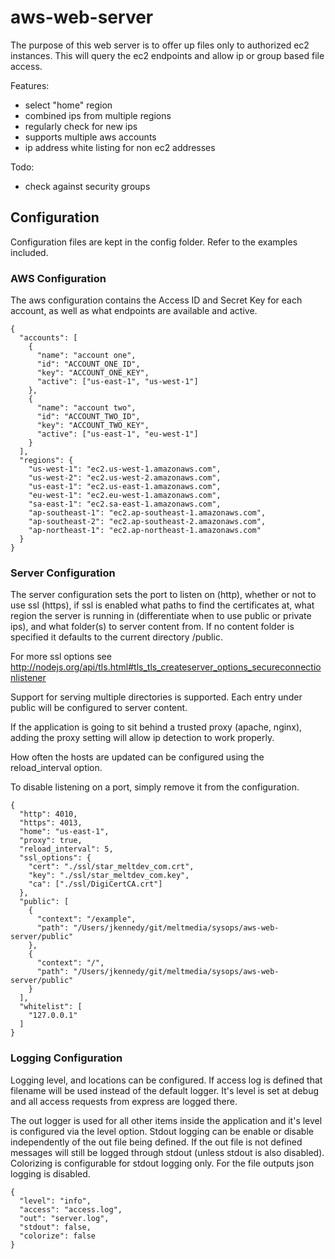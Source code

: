 # aws-web-server

The purpose of this web server is to offer up files only to authorized ec2 instances. This will query the ec2 endpoints and allow ip or group based file access. 

Features:
* select "home" region
* combined ips from multiple regions
* regularly check for new ips
* supports multiple aws accounts
* ip address white listing for non ec2 addresses 

Todo:
* check against security groups

## Configuration

Configuration files are kept in the config folder. Refer to the examples included.

### AWS Configuration

The aws configuration contains the Access ID and Secret Key for each account, as well as what endpoints are available and active.

    {
      "accounts": [
        {
          "name": "account one",
          "id": "ACCOUNT_ONE_ID",
          "key": "ACCOUNT_ONE_KEY",
          "active": ["us-east-1", "us-west-1"]
        },
        {
          "name": "account two",
          "id": "ACCOUNT_TWO_ID",
          "key": "ACCOUNT_TWO_KEY",
          "active": ["us-east-1", "eu-west-1"]
        }
      ],
      "regions": {
        "us-west-1": "ec2.us-west-1.amazonaws.com",
        "us-west-2": "ec2.us-west-2.amazonaws.com",
        "us-east-1": "ec2.us-east-1.amazonaws.com",
        "eu-west-1": "ec2.eu-west-1.amazonaws.com",
        "sa-east-1": "ec2.sa-east-1.amazonaws.com",
        "ap-southeast-1": "ec2.ap-southeast-1.amazonaws.com",
        "ap-southeast-2": "ec2.ap-southeast-2.amazonaws.com",
        "ap-northeast-1": "ec2.ap-northeast-1.amazonaws.com"
      }
    }

### Server Configuration

The server configuration sets the port to listen on (http), whether or not to use ssl (https), if ssl is enabled what paths to find the certificates at, what region the server is running in (differentiate when to use public or private ips), and what folder(s) to server content from. If no content folder is specified it defaults to the current directory /public.

For more ssl options see http://nodejs.org/api/tls.html#tls_tls_createserver_options_secureconnectionlistener

Support for serving multiple directories is supported. Each entry under public will be configured to server content. 

If the application is going to sit behind a trusted proxy (apache, nginx), adding the proxy setting will allow ip detection to work properly.

How often the hosts are updated can be configured using the reload_interval option.

To disable listening on a port, simply remove it from the configuration.

    {
      "http": 4010,
      "https": 4013,
      "home": "us-east-1",
      "proxy": true,
      "reload_interval": 5,
      "ssl_options": {
        "cert": "./ssl/star_meltdev_com.crt",
        "key": "./ssl/star_meltdev_com.key",
        "ca": ["./ssl/DigiCertCA.crt"]
      },
      "public": [
        {
          "context": "/example",
          "path": "/Users/jkennedy/git/meltmedia/sysops/aws-web-server/public"
        },
        {
          "context": "/",
          "path": "/Users/jkennedy/git/meltmedia/sysops/aws-web-server/public"
        }
      ],
      "whitelist": [
        "127.0.0.1"
      ]
    }

### Logging Configuration

Logging level, and locations can be configured. If access log is defined that filename will be used instead of the default logger. It's level is set at debug and all access requests from express are logged there.

The out logger is used for all other items inside the application and it's level is configured via the level option. Stdout logging can be enable or disable independently of the out file being defined. If the out file is not defined messages will still be logged through stdout (unless stdout is also disabled). Colorizing is configurable for stdout logging only. For the file outputs json logging is disabled.

    {
      "level": "info",
      "access": "access.log",
      "out": "server.log",
      "stdout": false,
      "colorize": false
    }
